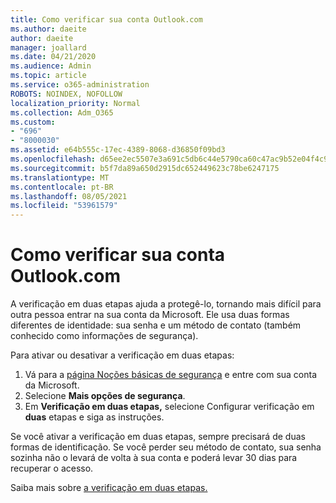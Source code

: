 ```yaml
---
title: Como verificar sua conta Outlook.com
ms.author: daeite
author: daeite
manager: joallard
ms.date: 04/21/2020
ms.audience: Admin
ms.topic: article
ms.service: o365-administration
ROBOTS: NOINDEX, NOFOLLOW
localization_priority: Normal
ms.collection: Adm_O365
ms.custom:
- "696"
- "8000030"
ms.assetid: e64b555c-17ec-4389-8068-d36850f09bd3
ms.openlocfilehash: d65ee2ec5507e3a691c5db6c44e5790ca60c47ac9b52e04f4c9052bf9503402d
ms.sourcegitcommit: b5f7da89a650d2915dc652449623c78be6247175
ms.translationtype: MT
ms.contentlocale: pt-BR
ms.lasthandoff: 08/05/2021
ms.locfileid: "53961579"
---
```

# <a name="how-to-verify-your-outlookcom-account"></a>Como verificar sua conta Outlook.com

A verificação em duas etapas ajuda a protegê-lo, tornando mais difícil para outra pessoa entrar na sua conta da Microsoft. Ele usa duas formas diferentes de identidade: sua senha e um método de contato (também conhecido como informações de segurança).
  
Para ativar ou desativar a verificação em duas etapas:
  
1. Vá para a [página Noções básicas de segurança](https://go.microsoft.com/fwlink/?linkid=842325) e entre com sua conta da Microsoft.
2. Selecione **Mais opções de segurança**.
3. Em **Verificação em duas etapas,** selecione Configurar verificação em **duas** etapas e siga as instruções.

Se você ativar a verificação em duas etapas, sempre precisará de duas formas de identificação. Se você perder seu método de contato, sua senha sozinha não o levará de volta à sua conta e poderá levar 30 dias para recuperar o acesso.
  
Saiba mais sobre [a verificação em duas etapas.](https://go.microsoft.com/fwlink/?linkid=872270)
  